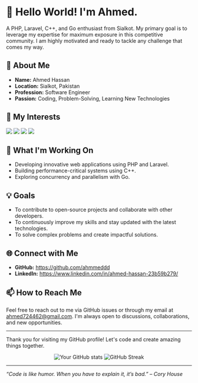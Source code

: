 # 👋 Hello World! I'm Ahmed.

A PHP, Laravel, C++, and Go enthusiast from Sialkot. My primary goal is to leverage my expertise for maximum exposure in this competitive community. I am highly motivated and ready to tackle any challenge that comes my way.

## 🌟 About Me

- **Name:** Ahmed Hassan
- **Location:** Sialkot, Pakistan
- **Profession:** Software Engineer
- **Passion:** Coding, Problem-Solving, Learning New Technologies

## 🔭 My Interests

[![](https://img.shields.io/badge/PHP-Web%20Development-blue?style=for-the-badge&logo=php)]()
[![](https://img.shields.io/badge/Laravel-Web%20Framework-red?style=for-the-badge&logo=laravel)]()
[![](https://img.shields.io/badge/C%2B%2B-Programming-brightgreen?style=for-the-badge&logo=c%2B%2B)]()
[![](https://img.shields.io/badge/Go-Programming-yellow?style=for-the-badge&logo=go)]()

## 🚀 What I'm Working On

- Developing innovative web applications using PHP and Laravel.
- Building performance-critical systems using C++.
- Exploring concurrency and parallelism with Go.

## 💡 Goals

- To contribute to open-source projects and collaborate with other developers.
- To continuously improve my skills and stay updated with the latest technologies.
- To solve complex problems and create impactful solutions.

## 🌐 Connect with Me

- **GitHub:** https://github.com/ahmmeddd
- **LinkedIn:** https://www.linkedin.com/in/ahmed-hassan-23b59b279/

## 📫 How to Reach Me

Feel free to reach out to me via GitHub issues or through my email at ahmed724462@gmail.com. I'm always open to discussions, collaborations, and new opportunities.

---

Thank you for visiting my GitHub profile! Let's code and create amazing things together.

<p align="center">
  <img src="https://github-readme-stats.vercel.app/api?username=ahmmeddd&show_icons=true&theme=radical" alt="Your GitHub stats" />
  <img src="https://github-readme-streak-stats.herokuapp.com/?user=ahmmeddd&theme=radical" alt="GitHub Streak" />
</p>

---

_“Code is like humor. When you have to explain it, it’s bad.” – Cory House_

